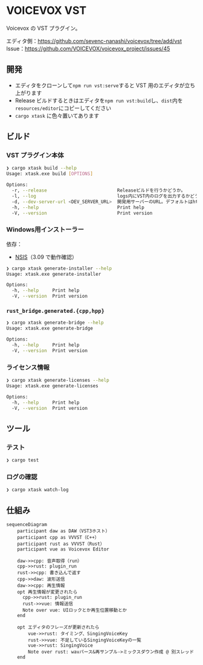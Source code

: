 # VOICEVOX VST

Voicevox の VST プラグイン。

エディタ側：<https://github.com/sevenc-nanashi/voicevox/tree/add/vst>  
Issue：<https://github.com/VOICEVOX/voicevox_project/issues/45>

## 開発

- エディタをクローンして`npm run vst:serve`すると VST 用のエディタが立ち上がります
- Release ビルドするときはエディタを`npm run vst:build`し、`dist`内を`resources/editor`にコピーしてください
- `cargo xtask` に色々置いてあります

## ビルド

### VST プラグイン本体

```bash
❯ cargo xtask build --help
Usage: xtask.exe build [OPTIONS]

Options:
  -r, --release                          Releaseビルドを行うかどうか。
  -l, --log                              logs内にVST内のログを出力するかどうか。
  -d, --dev-server-url <DEV_SERVER_URL>  開発用サーバーのURL。デフォルトはhttp://localhost:5173。
  -h, --help                             Print help
  -V, --version                          Print version
```

### Windows用インストーラー

依存：

- [NSIS](https://nsis.sourceforge.io/Main_Page)（3.09 で動作確認）

```bash
❯ cargo xtask generate-installer --help
Usage: xtask.exe generate-installer

Options:
  -h, --help     Print help
  -V, --version  Print version
```

### `rust_bridge.generated.{cpp,hpp}`

```bash
❯ cargo xtask generate-bridge --help
Usage: xtask.exe generate-bridge

Options:
  -h, --help     Print help
  -V, --version  Print version
```

### ライセンス情報

```bash
❯ cargo xtask generate-licenses --help
Usage: xtask.exe generate-licenses

Options:
  -h, --help     Print help
  -V, --version  Print version
```

## ツール

### テスト

```bash
❯ cargo test
```

### ログの確認

```bash
❯ cargo xtask watch-log
```

## 仕組み

```mermaid
sequenceDiagram
    participant daw as DAW（VST3ホスト）
    participant cpp as VVVST（C++）
    participant rust as VVVST（Rust）
    participant vue as Voicevox Editor

    daw->>cpp: 音声取得（run）
    cpp->>rust: plugin_run
    rust->>cpp: 書き込んで返す
    cpp->>daw: 波形送信
    daw->>cpp: 再生情報
    opt 再生情報が変更されたら
      cpp->>rust: plugin_run
      rust->>vue: 情報送信
      Note over vue: UIロックとか再生位置移動とか
    end

    opt エディタのフレーズが更新されたら
        vue->>rust: タイミング、SingingVoiceKey
        rust->>vue: 不足しているSingingVoiceKeyの一覧
        vue->>rust: SingingVoice
        Note over rust: wavパース&再サンプル->ミックスダウン作成 @ 別スレッド
    end
```
